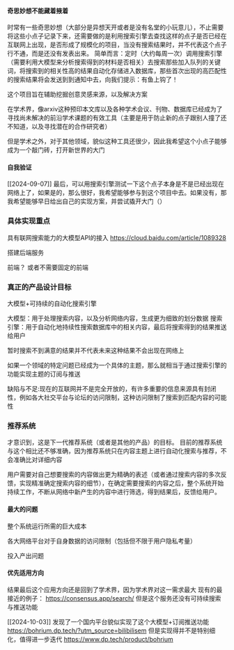 #### 奇思妙想不能藏着掖着

时常有一些奇思妙想（大部分是异想天开或者是没有名堂的小玩意儿），不止需要将这些小点子记录下来，还需要做的是利用搜索引擎去查找这样的点子是否已经在互联网上出现，是否形成了规模化的项目，当没有搜索结果时，并不代表这个点子行不通，而是还没有发表出来。
简单而言：定时（大约每周一次）调用搜索引擎（需要利用大模型来分析搜索得到的材料是否相关）去搜索那些加入队列的关键词，将搜索到的相关性高的结果自动化存储进入数据库，那些首次出现的高匹配性的搜索结果将会发送到到通知中去，向我们提示：有鱼上钩了！


这个项目旨在辅助挖掘创意灵感来源，以及解决方案


在学术界，像arxiv这种预印本文库以及各种学术会议、刊物、数据库已经成为了寻找尚未解决的前沿学术课题的有效工具（主要是用于防止新的点子跟别人撞了还不知道，以及寻找潜在的合作研究者）


但是学术之外，对于其他领域，貌似这种工具还很少，因此我希望这个小点子能够成为一个敲门砖，打开新世界的大门


#### 自我验证

[[2024-09-07]]
最后，可以用搜索引擎测试一下这个点子本身是不是已经出现在网络上了，如果是的，那么很好，我希望能够参与到这个项目中去。如果没有，那我希望能够早日给出自己的实现方案，并尝试撬开大门（）



### 具体实现重点
具有联网搜索能力的大模型API的接入
https://cloud.baidu.com/article/1089328

搭建后端服务

前端？
或者不需要固定的前端


### 真正的产品设计目标
大模型+可持续的自动化搜索引擎

大模型：用于处理搜索内容，以及分析网络内容，生成更为细致的划分数据
搜索引擎：用于自动化地持续性搜索数据库中的相关内容，最后将搜索得到的结果推送给用户


暂时搜索不到满意的结果并不代表未来这种结果不会出现在网络上



如果一个领域的特定问题已经成为一个具体的主题，那么就相当于通过搜索引擎的功能实现主题的订阅与推送

缺陷与不足:现在的互联网并不是完全开放的，有许多重要的信息来源具有封闭性，例如各大社交平台与论坛的访问限制，这种访问限制了搜索到匹配内容的可能性

### 推荐系统
才意识到，这是下一代推荐系统（或者是其他的产品）的目标。
目前的推荐系统与这个相比还不够准确，因为推荐系统只在内容主题上进行自动化搜索与推荐，不会准确比对详细内容

用户需要对自己想要搜索的内容做出更为精确的表述（或者通过搜索内容的多次反馈，实现精准确定搜索内容的细节），在确定需要搜索的内容之后，整个系统开始持续工作，不断从网络中新产生的内容中进行筛选，得到结果后，反馈给用户。



#### 最大的问题
整个系统运行所需的巨大成本


各大网络平台对于自身数据的访问限制（包括但不限于用户隐私考量）


投入产出问题


#### 优先适用方向
结果最后这个应用方向还是回到了学术界，因为学术界对这一需求最大
现有的最接近的例子： https://consensus.app/search/
但是这个服务还没有可持续搜索与推送功能

[[2024-10-03]]
发现了一个国内平台貌似实现了这个大模型+订阅推送功能
https://bohrium.dp.tech/?utm_source=bilibilisem
但是实现得并不是特别细化，值得进一步迭代
https://www.dp.tech/product/bohrium